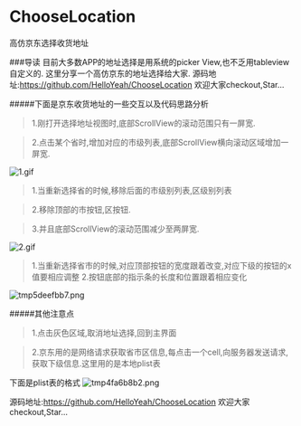 # ChooseLocation
高仿京东选择收货地址


###导读
目前大多数APP的地址选择是用系统的picker View,也不乏用tableview自定义的.
这里分享一个高仿京东的地址选择给大家.
源码地址:https://github.com/HelloYeah/ChooseLocation
欢迎大家checkout,Star...

#####下面是京东收货地址的一些交互以及代码思路分析

>1.刚打开选择地址视图时,底部ScrollView的滚动范围只有一屏宽.

>2.点击某个省时,增加对应的市级列表,底部ScrollView横向滚动区域增加一屏宽.

![1.gif](http://upload-images.jianshu.io/upload_images/1338042-16ffa01913c5ccf6.gif?imageMogr2/auto-orient/strip)

>1.当重新选择省的时候,移除后面的市级别列表,区级别列表

>2.移除顶部的市按钮,区按钮.

>3.并且底部ScrollView的滚动范围减少至两屏宽.

![2.gif](http://upload-images.jianshu.io/upload_images/1338042-7bc0307bf43ebf45.gif?imageMogr2/auto-orient/strip)



>1.当重新选择省市的时候,对应顶部按钮的宽度跟着改变,对应下级的按钮的x值要相应调整
>2.按钮底部的指示条的长度和位置跟着相应变化

![tmp5deefbb7.png](http://upload-images.jianshu.io/upload_images/1338042-78137181ccaaad4e.png?imageMogr2/auto-orient/strip%7CimageView2/2/w/1240)


#####其他注意点
>1.点击灰色区域,取消地址选择,回到主界面

>2.京东用的是网络请求获取省市区信息,每点击一个cell,向服务器发送请求,获取下级信息.这里用的是本地plist表

下面是plist表的格式
![tmp4fa6b8b2.png](http://upload-images.jianshu.io/upload_images/1338042-0634bafac585c0db.png?imageMogr2/auto-orient/strip%7CimageView2/2/w/1240)




源码地址:https://github.com/HelloYeah/ChooseLocation
欢迎大家checkout,Star...
